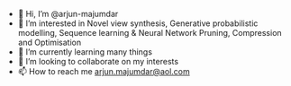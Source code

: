 - 👋 Hi, I’m @arjun-majumdar
- 👀 I’m interested in Novel view synthesis, Generative probabilistic modelling, Sequence learning & Neural Network Pruning, Compression and Optimisation
- 🌱 I’m currently learning many things
- 💞️ I’m looking to collaborate on my interests
- 📫 How to reach me arjun.majumdar@aol.com

<!---
arjun-majumdar/arjun-majumdar is a ✨ special ✨ repository because its `README.md` (this file) appears on your GitHub profile.
You can click the Preview link to take a look at your changes.
--->
